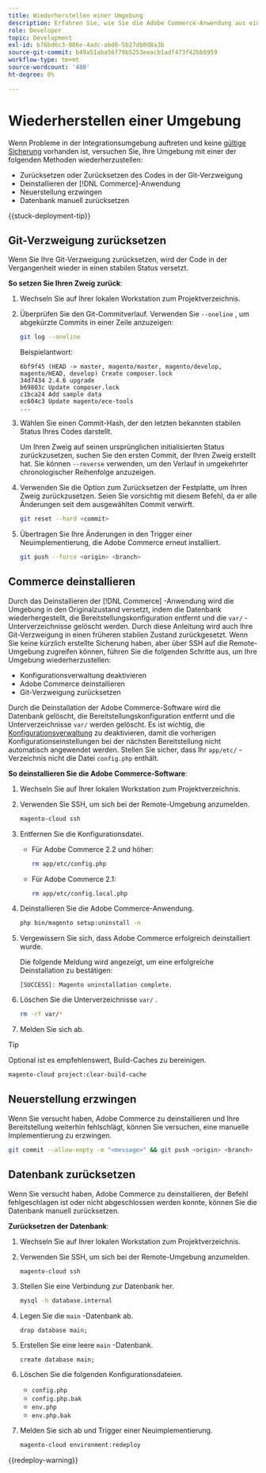 ```yaml
---
title: Wiederherstellen einer Umgebung
description: Erfahren Sie, wie Sie die Adobe Commerce-Anwendung aus einem Cloud-Infrastrukturprojekt deinstallieren und eine Umgebung in einen stabilen Zustand zurückführen.
role: Developer
topic: Development
exl-id: b76bd6c3-986e-4adc-abd0-5b27db0d8a3b
source-git-commit: b49a51aba56f79b5253eeacb1adf473f42bb8959
workflow-type: tm+mt
source-wordcount: '480'
ht-degree: 0%

---
```


# Wiederherstellen einer Umgebung

Wenn Probleme in der Integrationsumgebung auftreten und keine [gültige Sicherung](../storage/snapshots.md) vorhanden ist, versuchen Sie, Ihre Umgebung mit einer der folgenden Methoden wiederherzustellen:

- Zurücksetzen oder Zurücksetzen des Codes in der Git-Verzweigung
- Deinstallieren der [!DNL Commerce]-Anwendung
- Neuerstellung erzwingen
- Datenbank manuell zurücksetzen

{{stuck-deployment-tip}}

## Git-Verzweigung zurücksetzen

Wenn Sie Ihre Git-Verzweigung zurücksetzen, wird der Code in der Vergangenheit wieder in einen stabilen Status versetzt.

**So setzen Sie Ihren Zweig zurück**:

1. Wechseln Sie auf Ihrer lokalen Workstation zum Projektverzeichnis.

1. Überprüfen Sie den Git-Commitverlauf. Verwenden Sie `--oneline` , um abgekürzte Commits in einer Zeile anzuzeigen:

   ```bash
   git log --oneline
   ```

   Beispielantwort:

   ```
   6bf9f45 (HEAD -> master, magento/master, magento/develop, magento/HEAD, develop) Create composer.lock
   34d7434 2.4.6 upgrade
   b69803c Update composer.lock
   c1bca24 Add sample data
   ec604c3 Update magento/ece-tools
   ...
   ```

1. Wählen Sie einen Commit-Hash, der den letzten bekannten stabilen Status Ihres Codes darstellt.

   Um Ihren Zweig auf seinen ursprünglichen initialisierten Status zurückzusetzen, suchen Sie den ersten Commit, der Ihren Zweig erstellt hat. Sie können `--reverse` verwenden, um den Verlauf in umgekehrter chronologischer Reihenfolge anzuzeigen.

1. Verwenden Sie die Option zum Zurücksetzen der Festplatte, um Ihren Zweig zurückzusetzen. Seien Sie vorsichtig mit diesem Befehl, da er alle Änderungen seit dem ausgewählten Commit verwirft.

   ```bash
   git reset --hard <commit>
   ```

1. Übertragen Sie Ihre Änderungen in den Trigger einer Neuimplementierung, die Adobe Commerce erneut installiert.

   ```bash
   git push --force <origin> <branch>
   ```

## Commerce deinstallieren

Durch das Deinstallieren der [!DNL Commerce] -Anwendung wird die Umgebung in den Originalzustand versetzt, indem die Datenbank wiederhergestellt, die Bereitstellungskonfiguration entfernt und die `var/` -Unterverzeichnisse gelöscht werden. Durch diese Anleitung wird auch Ihre Git-Verzweigung in einen früheren stabilen Zustand zurückgesetzt. Wenn Sie keine kürzlich erstellte Sicherung haben, aber über SSH auf die Remote-Umgebung zugreifen können, führen Sie die folgenden Schritte aus, um Ihre Umgebung wiederherzustellen:

- Konfigurationsverwaltung deaktivieren
- Adobe Commerce deinstallieren
- Git-Verzweigung zurücksetzen

Durch die Deinstallation der Adobe Commerce-Software wird die Datenbank gelöscht, die Bereitstellungskonfiguration entfernt und die Unterverzeichnisse `var/` werden gelöscht. Es ist wichtig, die [Konfigurationsverwaltung](../store/store-settings.md) zu deaktivieren, damit die vorherigen Konfigurationseinstellungen bei der nächsten Bereitstellung nicht automatisch angewendet werden. Stellen Sie sicher, dass Ihr `app/etc/` -Verzeichnis nicht die Datei `config.php` enthält.

**So deinstallieren Sie die Adobe Commerce-Software**:

1. Wechseln Sie auf Ihrer lokalen Workstation zum Projektverzeichnis.

1. Verwenden Sie SSH, um sich bei der Remote-Umgebung anzumelden.

   ```bash
   magento-cloud ssh
   ```

1. Entfernen Sie die Konfigurationsdatei.
   - Für Adobe Commerce 2.2 und höher:

     ```bash
     rm app/etc/config.php
     ```

   - Für Adobe Commerce 2.1:

     ```bash
     rm app/etc/config.local.php
     ```

1. Deinstallieren Sie die Adobe Commerce-Anwendung.

   ```bash
   php bin/magento setup:uninstall -n
   ```

1. Vergewissern Sie sich, dass Adobe Commerce erfolgreich deinstalliert wurde.

   Die folgende Meldung wird angezeigt, um eine erfolgreiche Deinstallation zu bestätigen:

   ```
   [SUCCESS]: Magento uninstallation complete.
   ```

1. Löschen Sie die Unterverzeichnisse `var/` .

   ```bash
   rm -rf var/*
   ```

1. Melden Sie sich ab.

>[!TIP]
>
>Optional ist es empfehlenswert, Build-Caches zu bereinigen.
>
>```bash
>magento-cloud project:clear-build-cache
>```

## Neuerstellung erzwingen

Wenn Sie versucht haben, Adobe Commerce zu deinstallieren und Ihre Bereitstellung weiterhin fehlschlägt, können Sie versuchen, eine manuelle Implementierung zu erzwingen.

```bash
git commit --allow-empty -m "<message>" && git push <origin> <branch>
```

## Datenbank zurücksetzen

Wenn Sie versucht haben, Adobe Commerce zu deinstallieren, der Befehl fehlgeschlagen ist oder nicht abgeschlossen werden konnte, können Sie die Datenbank manuell zurücksetzen.

**Zurücksetzen der Datenbank**:

1. Wechseln Sie auf Ihrer lokalen Workstation zum Projektverzeichnis.

1. Verwenden Sie SSH, um sich bei der Remote-Umgebung anzumelden.

   ```bash
   magento-cloud ssh
   ```

1. Stellen Sie eine Verbindung zur Datenbank her.

   ```bash
   mysql -h database.internal
   ```

1. Legen Sie die `main` -Datenbank ab.

   ```shell
   drop database main;
   ```

1. Erstellen Sie eine leere `main` -Datenbank.

   ```shell
   create database main;
   ```

1. Löschen Sie die folgenden Konfigurationsdateien.

   - `config.php`
   - `config.php.bak`
   - `env.php`
   - `env.php.bak`

1. Melden Sie sich ab und Trigger einer Neuimplementierung.

   ```bash
   magento-cloud environment:redeploy
   ```

{{redeploy-warning}}
